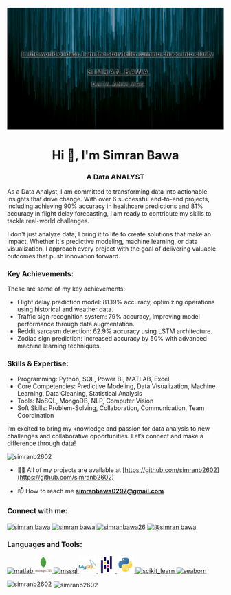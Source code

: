 ![LOGO](https://github.com/simranb2602/simranb2602/blob/main/BANNER%202.png?raw=true)

<h1 align="center">Hi 👋, I'm Simran Bawa</h1>
<h3 align="center">A Data ANALYST</h3>

<p align="left">
  As a Data Analyst, I am committed to transforming data into actionable insights that drive change. With over 6 successful end-to-end projects, including achieving 90% accuracy in healthcare predictions and 81% accuracy in flight delay forecasting, I am ready to contribute my skills to tackle real-world challenges.
</p>

<p align="left">
  I don't just analyze data; I bring it to life to create solutions that make an impact. Whether it's predictive modeling, machine learning, or data visualization, I approach every project with the goal of delivering valuable outcomes that push innovation forward.
</p>

<h3 align="left"><strong>Key Achievements:</strong></h3>
<p align="left">
  These are some of my key achievements:
</p>
<ul>
  <li>Flight delay prediction model: 81.19% accuracy, optimizing operations using historical and weather data.</li>
  <li>Traffic sign recognition system: 79% accuracy, improving model performance through data augmentation.</li>
  <li>Reddit sarcasm detection: 62.9% accuracy using LSTM architecture.</li>
  <li>Zodiac sign prediction: Increased accuracy by 50% with advanced machine learning techniques.</li>
</ul>

<h3 align="left"><strong>Skills & Expertise:</strong></h3>
<ul>
  <li>Programming: Python, SQL, Power BI, MATLAB, Excel</li>
  <li>Core Competencies: Predictive Modeling, Data Visualization, Machine Learning, Data Cleaning, Statistical Analysis</li>
  <li>Tools: NoSQL, MongoDB, NLP, Computer Vision</li>
  <li>Soft Skills: Problem-Solving, Collaboration, Communication, Team Coordination</li>
</ul>

<p align="left">
  I’m excited to bring my knowledge and passion for data analysis to new challenges and collaborative opportunities. Let’s connect and make a difference through data!
</p>


<p align="left"> <img src="https://komarev.com/ghpvc/?username=simranb2602&label=Profile%20views&color=0e75b6&style=flat" alt="simranb2602" /> </p>

- 👨‍💻 All of my projects are available at [https://github.com/simranb2602](https://github.com/simranb2602)

- 📫 How to reach me **simranbawa0297@gmail.com**

<h3 align="left">Connect with me:</h3>
<p align="left">
<a href="https://linkedin.com/in/simran bawa" target="blank"><img align="center" src="https://raw.githubusercontent.com/rahuldkjain/github-profile-readme-generator/master/src/images/icons/Social/linked-in-alt.svg" alt="simran bawa" height="30" width="40" /></a>
<a href="https://fb.com/simran bawa" target="blank"><img align="center" src="https://raw.githubusercontent.com/rahuldkjain/github-profile-readme-generator/master/src/images/icons/Social/facebook.svg" alt="simran bawa" height="30" width="40" /></a>
<a href="https://instagram.com/simranbawa26" target="blank"><img align="center" src="https://raw.githubusercontent.com/rahuldkjain/github-profile-readme-generator/master/src/images/icons/Social/instagram.svg" alt="simranbawa26" height="30" width="40" /></a>
<a href="https://medium.com/@simran bawa" target="blank"><img align="center" src="https://raw.githubusercontent.com/rahuldkjain/github-profile-readme-generator/master/src/images/icons/Social/medium.svg" alt="@simran bawa" height="30" width="40" /></a>
</p>

<h3 align="left">Languages and Tools:</h3>
<p align="left"> <a href="https://www.mathworks.com/" target="_blank" rel="noreferrer"> <img src="https://upload.wikimedia.org/wikipedia/commons/2/21/Matlab_Logo.png" alt="matlab" width="40" height="40"/> </a> <a href="https://www.mongodb.com/" target="_blank" rel="noreferrer"> <img src="https://raw.githubusercontent.com/devicons/devicon/master/icons/mongodb/mongodb-original-wordmark.svg" alt="mongodb" width="40" height="40"/> </a> <a href="https://www.microsoft.com/en-us/sql-server" target="_blank" rel="noreferrer"> <img src="https://www.svgrepo.com/show/303229/microsoft-sql-server-logo.svg" alt="mssql" width="40" height="40"/> </a> <a href="https://www.mysql.com/" target="_blank" rel="noreferrer"> <img src="https://raw.githubusercontent.com/devicons/devicon/master/icons/mysql/mysql-original-wordmark.svg" alt="mysql" width="40" height="40"/> </a> <a href="https://pandas.pydata.org/" target="_blank" rel="noreferrer"> <img src="https://raw.githubusercontent.com/devicons/devicon/2ae2a900d2f041da66e950e4d48052658d850630/icons/pandas/pandas-original.svg" alt="pandas" width="40" height="40"/> </a> <a href="https://www.python.org" target="_blank" rel="noreferrer"> <img src="https://raw.githubusercontent.com/devicons/devicon/master/icons/python/python-original.svg" alt="python" width="40" height="40"/> </a> <a href="https://scikit-learn.org/" target="_blank" rel="noreferrer"> <img src="https://upload.wikimedia.org/wikipedia/commons/0/05/Scikit_learn_logo_small.svg" alt="scikit_learn" width="40" height="40"/> </a> <a href="https://seaborn.pydata.org/" target="_blank" rel="noreferrer"> <img src="https://seaborn.pydata.org/_images/logo-mark-lightbg.svg" alt="seaborn" width="40" height="40"/> </a> </p>

<p><img align="left" src="https://github-readme-stats.vercel.app/api/top-langs?username=simranb2602&show_icons=true&locale=en&layout=compact" alt="simranb2602" /></p>

<p>&nbsp;<img align="center" src="https://github-readme-stats.vercel.app/api?username=simranb2602&show_icons=true&locale=en" alt="simranb2602" /></p>
